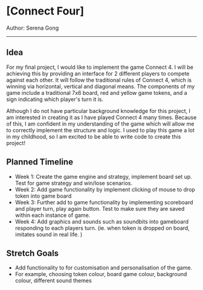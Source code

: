# [Connect Four]

Author: Serena Gong

----

Idea
-
For my final project, I would like to implement the game Connect 4. I will be achieving this by providing an interface 
for 2 different players to compete against each other. It will follow the traditional rules of Connect 4, which is 
winning via horizontal, vertical and diagonal means. The components of my game include a traditional 7x6 board, red and 
yellow game tokens, and a sign indicating which player's turn it is. 

Although I do not have particular background knowledge for this project, I am interested in creating it as I have played
Connect 4 many times. Because of this, I am confident in my understanding of the game which will allow me to correctly
implement the structure and logic. I used to play this game a lot in my childhood, so I am excited to be able to write 
code to create this project! 

Planned Timeline
- 
* Week 1: Create the game engine and strategy, implement board set up. Test for game strategy and win/lose scenarios.  
* Week 2: Add game functionality by implement clicking of mouse to drop token into game board
* Week 3: Further add to game functionality by implementing scoreboard and player turn, play again button. Test to make 
  sure they are saved within each instance of game.   
* Week 4: Add graphics and sounds such as soundbits into gameboard responding to each players turn. (ie. when token is dropped 
  on board, imitates sound in real life. )

Stretch Goals
- 

* Add functionality to for customisation and personalisation of the game.
* For example, choosing token colour, board game colour, background colour, different sound themes
